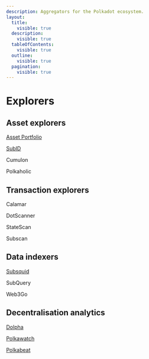 ```yaml
---
description: Aggregators for the Polkadot ecosystem.
layout:
  title:
    visible: true
  description:
    visible: true
  tableOfContents:
    visible: true
  outline:
    visible: true
  pagination:
    visible: true
---
```


# Explorers

## Asset explorers

[Asset Portfolio](https://substrate-portfolio.github.io/polkadot-portfolio/)

[SubID](https://sub.id/)

Cumulon

Polkaholic



## Transaction explorers

Calamar

DotScanner

StateScan

Subscan



## Data indexers

[Subsquid](https://www.subsquid.io/)

SubQuery

Web3Go



## Decentralisation analytics

[Dolpha](https://dolpha.com/whales/dot)

[Polkawatch](https://polkawatch.app/)

[Polkabeat](https://polkabeat.org/polkabeat/)

